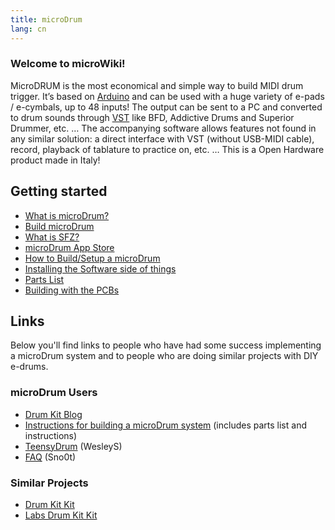 ```yaml
---
title: microDrum
lang: cn
---
```

### Welcome to microWiki!

MicroDRUM is the most economical and simple way to build MIDI drum trigger.
It’s based on [Arduino](https://en.wikipedia.org/wiki/Arduino) and can be used
with a huge variety of e-pads / e-cymbals, up to 48 inputs!
The output can be sent to a PC and converted to drum sounds through [VST](https://en.wikipedia.org/wiki/Virtual_Studio_Technology)
like BFD, Addictive Drums and Superior Drummer, etc. …
The accompanying software allows features not found in any similar solution:
a direct interface with VST (without USB-MIDI cable), record, playback of
tablature to practice on, etc. … This is a Open Hardware product made in Italy!

## Getting started

* [What is microDrum?](about)
* [Build microDrum](build)
* [What is SFZ?](sfz)
* [microDrum App Store](appstore)
* [How to Build/Setup a microDrum](setup)
* [Installing the Software side of things](software)
* [Parts List](parts)
* [Building with the PCBs](pcb)

## Links

Below you'll find links to people who have had some success implementing a
microDrum system and to people who are doing similar projects with DIY e-drums.

### microDrum Users

* [Drum Kit Blog](http://arduinodrumkit.wordpress.com/)
* [Instructions for building a microDrum system](http://microdrum.net/forum/viewtopic.php?f=18&t=215%7CWesley%27s) (includes parts list and instructions) 
* [TeensyDrum](teensy) (WesleyS)
* [FAQ](faq) (Sno0t)

### Similar Projects

* [Drum Kit Kit](https://www.makershed.com/products/drum-kit-kit)
* [Labs Drum Kit Kit](http://www.spikenzielabs.com/SpikenzieLabs/DrumKitKit.html)
